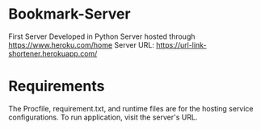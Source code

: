 # Bookmark-Server
First Server Developed in Python
Server hosted through https://www.heroku.com/home
Server URL: https://url-link-shortener.herokuapp.com/

# Requirements 
The Procfile, requirement.txt, and runtime files are for the hosting service configurations. 
To run application, visit the server's URL. 
